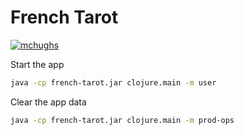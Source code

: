 # French Tarot

[![mchughs](https://circleci.com/gh/mchughs/french-tarot.svg?style=svg)](https://app.circleci.com/pipelines/github/mchughs/french-tarot)


Start the app
```sh
java -cp french-tarot.jar clojure.main -m user 
```

Clear the app data
```sh
java -cp french-tarot.jar clojure.main -m prod-ops 
```
